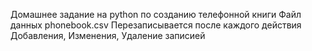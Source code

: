 Домашнее задание на python по созданию телефонной книги
Файл данных phonebook.csv
Перезаписывается после каждого действия Добавления, Изменения, Удаление записией
 